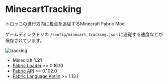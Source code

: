 # MinecartTracking

トロッコの進行方向に視点を追従するMinecraft Fabric Mod

ゲームディレクトリの `/config/minecart_tracking.json` に追従する速度などが保存されています。

![tracking](.github/assets/tracking.gif)

- Minecraft **1.21**
- [Fabric Loader](https://fabricmc.net/use/installer/) >= 0.16.10
- [Fabric API](https://www.curseforge.com/minecraft/mc-mods/fabric-api) >= 0.102.0
- [Fabric Language Kotlin](https://www.curseforge.com/minecraft/mc-mods/fabric-language-kotlin) >= 1.13.1
